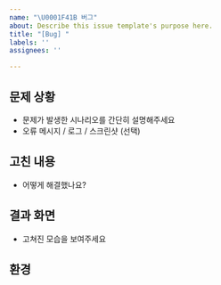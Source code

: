 ```yaml
---
name: "\U0001F41B 버그"
about: Describe this issue template's purpose here.
title: "[Bug] "
labels: ''
assignees: ''

---
```


## 문제 상황
- 문제가 발생한 시나리오를 간단히 설명해주세요 
- 오류 메시지 / 로그 / 스크린샷 (선택)

## 고친 내용
- 어떻게 해결했나요?

## 결과 화면
- 고쳐진 모습을 보여주세요

## 환경
